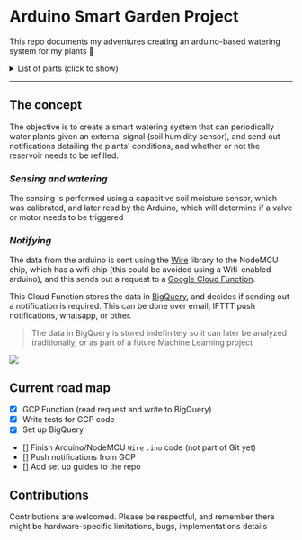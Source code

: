 # Arduino Smart Garden Project

This repo documents my adventures creating an arduino-based watering system for my plants 🌱

<details>

<summary>List of parts (click to show)</summary>

- Arduino UNO (AVR REV 3 SMD). [Pin diagram](https://content.arduino.cc/assets/Pinout-UNOrev3SMD_latest.pdf). [Buy](https://store.arduino.cc/products/arduino-uno-rev3-smd)
- NodeMCU ESP8266 12-E Kit. [Pin diagram](https://randomnerdtutorials.com/esp8266-pinout-reference-gpios/). [Buy](https://www.amazon.com/Wireless-NodeMcu-Internet-Development-ESP8266/dp/B08F7HNGRT)
- Capacitive soil humidity sensor. [Buy](https://www.amazon.com/gp/product/B07H3P1NRM)
- Dupont cables
- Some soldering (could be avoided)
- [*Free* tier Google Cloud resources](https://cloud.google.com/free)

> Please do note using an arduino uno ***and*** an ESP8266 12-E Kit is overkill, but that's what I ended up using for this project

</details>

---

## The concept
The objective is to create a smart watering system that can periodically water plants given an external signal (soil humidity sensor), and send out notifications detailing the plants' conditions, and whether or not the reservoir needs to be refilled.

### *Sensing and watering*
The sensing is performed using a capacitive soil moisture sensor, which was calibrated, and later read by the Arduino, which will determine if a valve or motor needs to be triggered

### *Notifying*
The data from the arduino is sent using the [Wire](https://www.arduino.cc/reference/en/language/functions/communication/wire/) library to the NodeMCU chip, which has a wifi chip (this could be avoided using a Wifi-enabled arduino), and this sends out a request to a [Google Cloud Function](https://cloud.google.com/functions).

This Cloud Function stores the data in [BigQuery](https://cloud.google.com/bigquery), and decides if sending out a notification is required. This can be done over email, IFTTT push notifications, whatsapp, or other. 

> The data in BigQuery is stored indefinitely so it can later be analyzed traditionally, or as part of a future Machine Learning project

![](https://lucid.app/publicSegments/view/1cf532b9-edc9-4a68-8419-372b6e287ed9/image.jpeg)


## Current road map
- [x] GCP Function (read request and write to BigQuery)
- [x] Write tests for GCP code
- [x] Set up BigQuery
- [] Finish Arduino/NodeMCU `Wire` `.ino` code (not part of Git yet)
- [] Push notifications from GCP
- [] Add set up guides to the repo

## Contributions

Contributions are welcomed. Please be respectful, and remember there might be hardware-specific limitations, bugs, implementations details